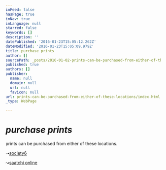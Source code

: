 ```yaml
---
inFeed: false
hasPage: true
inNav: true
inLanguage: null
starred: false
keywords: []
description: ''
datePublished: '2016-01-23T15:05:12.262Z'
dateModified: '2016-01-23T15:05:09.979Z'
title: purchase prints
author: []
sourcePath: _posts/2016-01-02-prints-can-be-purchased-from-either-of-these-locations.md
published: true
authors: []
publisher:
  name: null
  domain: null
  url: null
  favicon: null
url: prints-can-be-purchased-from-either-of-these-locations/index.html
_type: WebPage

---
```

# _purchase prints_

prints can be purchased from either of these locations. 

➝[society6][0]

↝[saatchi online][1]

[0]: http://society6.com/lookalittlecloser
[1]: http://www.saatchionline.com/kkullmer
